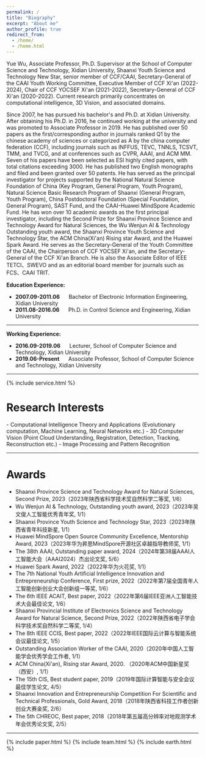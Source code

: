 ```yaml
---
permalink: /
title: "Biography"
excerpt: "About me"
author_profile: true
redirect_from: 
  - /home/
  - /home.html
---
```


Yue Wu, Associate Professor, Ph.D. Supervisor at the School of Computer Science and Technology, Xidian University, Shaanxi Youth Science and Technology New Star, senior member of CCF/CAAI, Secretary-General of the CAAI Youth Working Committee, Executive Member of CCF Xi'an (2022-2024), Chair of CCF YOCSEF Xi'an (2021-2022), Secretary-General of CCF Xi'an (2020-2022). Current research primarily concentrates on computational intelligence, 3D Vision, and associated domains.

Since 2007, he has pursued his bachelor's and Ph.D. at Xidian University. After obtaining his Ph.D. in 2016, he continued working at the university and was promoted to Associate Professor in 2019. He has published over 50 papers as the first/corresponding author in journals ranked Q1 by the chinese academy of sciences or categorized as A by the china computer federation (CCF), including journals such as INFFUS, TEVC, TNNLS, TCSVT, TMM, and TVCG, and at conferences such as CVPR, AAAI, and ACM MM. Seven of his papers have been selected as ESI highly cited papers, with total citations exceeding 3000. He has published two English monographs and filed and been granted over 50 patents. He has served as the principal investigator for projects supported by the National Natural Science Foundation of China (Key Program, General Program, Youth Program), Natural Science Basic Research Program of Shaanxi (General Program, Youth Program), China Postdoctoral Foundation (Special Foundation, General Program), SAST Fund, and the CAAI-Huawei MindSpore Academic Fund. He has won over 10 academic awards as the first principal investigator, including the Second Prize for Shaanxi Province Science and Technology Award for Natural Sciences, the Wu Wenjun AI & Technology Outstanding youth award, the Shaanxi Province Youth Science and Technology Star, the ACM China(Xi'an) Rising star Award, and the Huawei Spark Award. He serves as the Secretary-General of the Youth Committee of the CAAI, the Chairperson of CCF YOCSEF Xi'an, and the Secretary-General of the CCF Xi'an Branch. He is also the Associate Editor of IEEE TETCI、SWEVO and as an editorial board member for journals such as FCS、CAAI TRIT.

<p><b>Education Experience:</b></p>
<ul>
<li>
  <b>2007.09-2011.06</b> &nbsp;&nbsp;&nbsp;&nbsp; Bachelor of Electronic Information Engineering, Xidian University
</li>
<li>
  <b>2011.08-2016.06</b> &nbsp;&nbsp;&nbsp;&nbsp; Ph.D. in Control Science and Engineering, Xidian University
</li>
</ul>
<hr>

<p><b>Working Experience:</b></p>
<ul>
  <li>
  <b>2016.09-2019.06</b> &nbsp;&nbsp;&nbsp;&nbsp; Lecturer, School of Computer Science and Technology, Xidian University
</li>
<li>
  <b>2019.06-Present</b> &nbsp;&nbsp;&nbsp;&nbsp; Associate Professor, School of Computer Science and Technology, Xidian University
</li>
</ul>
<hr>
  
{% include service.html %} 

<h1 id="ResearchInterests">Research Interests</h1>
- Computational Intelligence Theory and Applications (Evolutionary computation, Machine Learning, Neural Networks etc.)
- 3D Computer Vision (Point Cloud Understanding, Registration, Detection, Tracking, Reconstruction etc.)
- Image Processing and Pattern Recognition
<hr>

<h1 id="Awards">Awards</h1>

- Shaanxi Province Science and Technology Award for Natural Sciences, Second Prize, 2023（2023年陕西省科学技术奖自然科学二等奖, 1/6）
- Wu Wenjun AI & Technology, Outstanding youth award, 2023（2023年吴文俊人工智能优秀青年奖, 1/1）
- Shaanxi Province Youth Science and Technology Star, 2023（2023年陕西省青年科技新星, 1/1）
- Huawei MindSpore Open Source Community Excellence, Mentorship Award, 2023（2023年华为昇思MindSpore开源社区卓越指导教师奖, 1/1）
- The 38th AAAI, Outstanding paper award, 2024（2024年第38届AAAI人工智能大会（AAAI2024）杰出论文奖, 5/6）
- Huawei Spark Award, 2022（2022年华为火花奖, 1/1）
- The 7th National Youth Artificial Intelligence Innovation and Entrepreneurship Conference, First prize, 2022（2022年第7届全国青年人工智能创新创业大会创新组一等奖, 1/6）
- The 6th IEEE ACAIT, Best paper, 2022（2022年第6届IEEE亚洲人工智能技术大会最佳论文, 1/6）
- Shaanxi Provincial Institute of Electronics Science and Technology Award for Natural Science, Second Prize, 2022（2022年陕西省电子学会科学技术奖自然科学二等奖, 1/4）
- The 8th IEEE CCIS, Best paper, 2022（2022年IEEE国际云计算与智能系统会议最佳论文, 1/5）
- Outstanding Association Worker of the CAAI, 2020（2020年中国人工智能学会优秀学会工作者, 1/1）
- ACM China(Xi'an), Rising star Award, 2020. （2020年ACM中国新星奖（西安）, 1/1）
- The 15th CIS, Best student paper, 2019（2019年国际计算智能与安全会议最佳学生论文, 4/5）
- Shaanxi Innovation and Entrepreneurship Competition For Scientific and Technical Professionals, Gold Award, 2018（2018年陕西省科技工作者创新创业大赛金奖, 2/6）
- The 5th CHREOC, Best paper, 2018（2018年第五届高分辨率对地观测学术年会优秀论文奖, 2/5）

<hr>

{% include paper.html %} 
{% include team.html %} 
{% include earth.html %} 
